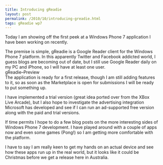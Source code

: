 ```yaml
---
title: Introducing gReadie
layout: post
permalink: /2010/10/introducing-greadie.html
tags: gReadie wp7
---
```



Today I am showing off the first peek at a Windows Phone 7 application I have been working on recently.  
  
The premise is simple, gReadie is a Google Reader client for the Windows Phone 7 platform. In this apparently Twitter and Facebook addicted world, I guess blogs are becoming out of date, but I still use Google Reader daily on my PC and iPhone, so I will have at least one user.  
  gReadie–Preview  
The application is ready for a first release, though I am still adding features to it, so as soon as the Marketplace is open for submissions I will be ready to put something up.  
  
I have implemented a trial version (great idea ported over from the XBox Live Arcade), but I also hope to investigate the advertising integration Microsoft has developed and see if I can run an ad-supported free version along with the paid and trial versions.  
  
If time permits I hope to do a few blog posts on the more interesting sides of Windows Phone 7 development. I have played around with a couple of apps now and even some games (Pong!) so I am getting more comfortable with the platform.  
  
I have to say I am really keen to get my hands on an actual device and see how these apps run up in the real world, but it looks like it could be Christmas before we get a release here in Australia.  
